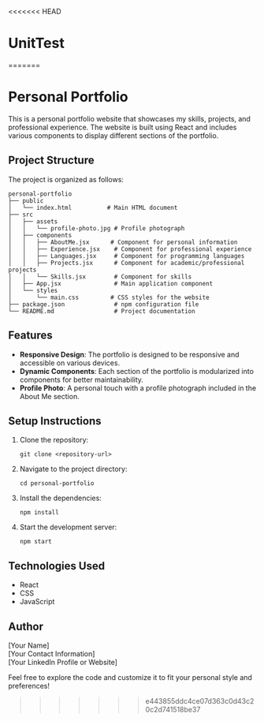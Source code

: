 <<<<<<< HEAD
# UnitTest
=======
# Personal Portfolio

This is a personal portfolio website that showcases my skills, projects, and professional experience. The website is built using React and includes various components to display different sections of the portfolio.

## Project Structure

The project is organized as follows:

```
personal-portfolio
├── public
│   └── index.html          # Main HTML document
├── src
│   ├── assets
│   │   └── profile-photo.jpg # Profile photograph
│   ├── components
│   │   ├── AboutMe.jsx      # Component for personal information
│   │   ├── Experience.jsx    # Component for professional experience
│   │   ├── Languages.jsx     # Component for programming languages
│   │   ├── Projects.jsx      # Component for academic/professional projects
│   │   └── Skills.jsx        # Component for skills
│   ├── App.jsx               # Main application component
│   └── styles
│       └── main.css         # CSS styles for the website
├── package.json              # npm configuration file
└── README.md                 # Project documentation
```

## Features

- **Responsive Design**: The portfolio is designed to be responsive and accessible on various devices.
- **Dynamic Components**: Each section of the portfolio is modularized into components for better maintainability.
- **Profile Photo**: A personal touch with a profile photograph included in the About Me section.

## Setup Instructions

1. Clone the repository:
   ```
   git clone <repository-url>
   ```
2. Navigate to the project directory:
   ```
   cd personal-portfolio
   ```
3. Install the dependencies:
   ```
   npm install
   ```
4. Start the development server:
   ```
   npm start
   ```

## Technologies Used

- React
- CSS
- JavaScript

## Author

[Your Name]  
[Your Contact Information]  
[Your LinkedIn Profile or Website]  

Feel free to explore the code and customize it to fit your personal style and preferences!
>>>>>>> e443855ddc4ce07d363c0d43c20c2d741518be37
